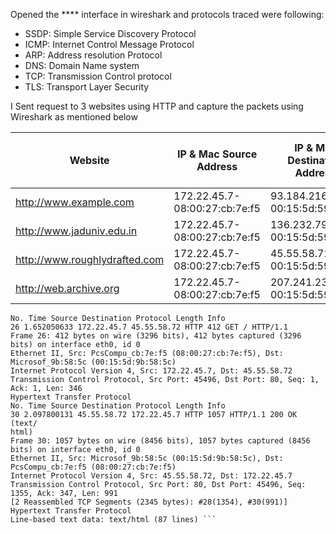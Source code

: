 Opened the **** interface in wireshark and protocols traced were following:
- SSDP: Simple Service Discovery Protocol
- ICMP: Internet Control Message Protocol
- ARP: Address resolution Protocol
- DNS: Domain Name system
- TCP: Transmission Control protocol
- TLS: Transport Layer Security

I Sent request to 3 websites using HTTP and capture the packets using Wireshark as mentioned below

Website | IP & Mac Source Address | IP & Mac Destination Address | Http response code| Round Trip Time for http 200|Http response code after reloading | Round trip time after reloading|Transport layer protocol(tcp/udp)|Source(client) port|Desination(server) port 
--------|--------------|----------------|-------------------|----------|-----|------|------|-----|---------
http://www.example.com|172.22.45.7- 08:00:27:cb:7e:f5|93.184.216.34- 00:15:5d:59:c7:03 |200 ok|0.543665463 sec|304 not modified|0.227996837 |TCP|41010|80
http://www.jaduniv.edu.in|172.22.45.7-08:00:27:cb:7e:f5|136.232.79.162-00:15:5d:59:c7:03|200 ok|2.693430646|404|0.053492501|TCP|35640|80
http://www.roughlydrafted.com|172.22.45.7-08:00:27:cb:7e:f5|45.55.58.72-00:15:5d:59:c7:03|200 ok|0.449966139|200 ok|0.402523232|TCP|58818|80
http://web.archive.org|172.22.45.7-08:00:27:cb:7e:f5|207.241.237.3-00:15:5d:59:c7:03|200 ok|0.998223257|Continuation|0.454898362|TCP|42416|80


``` 
No. Time Source Destination Protocol Length Info
26 1.652050633 172.22.45.7 45.55.58.72 HTTP 412 GET / HTTP/1.1
Frame 26: 412 bytes on wire (3296 bits), 412 bytes captured (3296 bits) on interface eth0, id 0
Ethernet II, Src: PcsCompu_cb:7e:f5 (08:00:27:cb:7e:f5), Dst: Microsof_9b:58:5c (00:15:5d:9b:58:5c)
Internet Protocol Version 4, Src: 172.22.45.7, Dst: 45.55.58.72
Transmission Control Protocol, Src Port: 45496, Dst Port: 80, Seq: 1, Ack: 1, Len: 346
Hypertext Transfer Protocol
No. Time Source Destination Protocol Length Info
30 2.097800131 45.55.58.72 172.22.45.7 HTTP 1057 HTTP/1.1 200 OK (text/
html)
Frame 30: 1057 bytes on wire (8456 bits), 1057 bytes captured (8456 bits) on interface eth0, id 0
Ethernet II, Src: Microsof_9b:58:5c (00:15:5d:9b:58:5c), Dst: PcsCompu_cb:7e:f5 (08:00:27:cb:7e:f5)
Internet Protocol Version 4, Src: 45.55.58.72, Dst: 172.22.45.7
Transmission Control Protocol, Src Port: 80, Dst Port: 45496, Seq: 1355, Ack: 347, Len: 991
[2 Reassembled TCP Segments (2345 bytes): #28(1354), #30(991)]
Hypertext Transfer Protocol
Line-based text data: text/html (87 lines) ```

